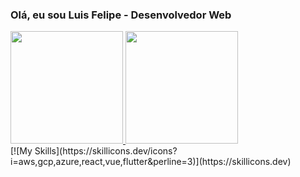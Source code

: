 ### Olá, eu sou Luis Felipe - Desenvolvedor Web

<div>
<a href="https://github.com/Narciso39">
<img height="180em" src="https://github-readme-stats.vercel.app/api/top-langs/?username=Narciso39&langs_count=21&theme=dracula&hide_progress=true"/>
    <img height="180em" src="https://github-readme-stats.vercel.app/api?username=Narciso39&show_icons=true&theme=dracula"/>
</div>


<div style="display: inline-block;">
 [![My Skills](https://skillicons.dev/icons?i=aws,gcp,azure,react,vue,flutter&perline=3)](https://skillicons.dev)
</div><br/>



